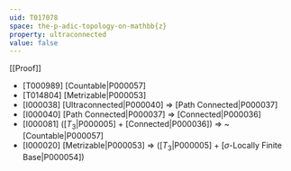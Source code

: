 ```yaml
---
uid: T017078
space: the-p-adic-topology-on-mathbb{z}
property: ultraconnected
value: false
---
```

[[Proof]]

* [T000989] [Countable|P000057]
* [T014804] [Metrizable|P000053]
* [I000038] [Ultraconnected|P000040] => [Path Connected|P000037]
* [I000040] [Path Connected|P000037] => [Connected|P000036]
* [I000081] ([$T_3$|P000005] + [Connected|P000036]) => ~[Countable|P000057]
* [I000020] [Metrizable|P000053] => ([$T_3$|P000005] + [$\sigma$-Locally Finite Base|P000054])

